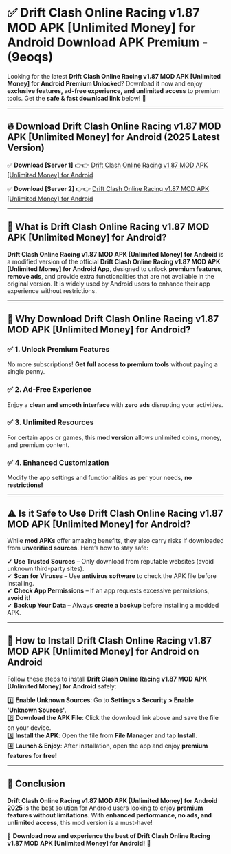 
# ✅ Drift Clash Online Racing v1.87 MOD APK [Unlimited Money] for Android Download APK Premium -  (9eoqs) 

Looking for the latest **Drift Clash Online Racing v1.87 MOD APK [Unlimited Money] for Android Premium Unlocked**? Download it now and enjoy **exclusive features, ad-free experience, and unlimited access** to premium tools. Get the **safe & fast download link** below! 🚀

---

## 🔥 Download Drift Clash Online Racing v1.87 MOD APK [Unlimited Money] for Android (2025 Latest Version)

✅ **Download [Server 1]** 👉👉 [Drift Clash Online Racing v1.87 MOD APK [Unlimited Money] for Android ](https://apkcomod.com?title=Drift_Clash_Online_Racing_v1.87_MOD_APK_[Unlimited_Money]_for_Android)  

✅ **Download [Server 2]** 👉👉 [Drift Clash Online Racing v1.87 MOD APK [Unlimited Money] for Android ](https://apkcomod.com?title=Drift_Clash_Online_Racing_v1.87_MOD_APK_[Unlimited_Money]_for_Android)  


---

## 📌 What is Drift Clash Online Racing v1.87 MOD APK [Unlimited Money] for Android?

**Drift Clash Online Racing v1.87 MOD APK [Unlimited Money] for Android** is a modified version of the official **Drift Clash Online Racing v1.87 MOD APK [Unlimited Money] for Android App**, designed to unlock **premium features**, **remove ads**, and provide extra functionalities that are not available in the original version. It is widely used by Android users to enhance their app experience without restrictions.

---

## 🌟 Why Download Drift Clash Online Racing v1.87 MOD APK [Unlimited Money] for Android?

### ✅ 1. Unlock Premium Features
No more subscriptions! **Get full access to premium tools** without paying a single penny.

### ✅ 2. Ad-Free Experience
Enjoy a **clean and smooth interface** with **zero ads** disrupting your activities.

### ✅ 3. Unlimited Resources
For certain apps or games, this **mod version** allows unlimited coins, money, and premium content.

### ✅ 4. Enhanced Customization
Modify the app settings and functionalities as per your needs, **no restrictions!**

---

## ⚠️ Is it Safe to Use Drift Clash Online Racing v1.87 MOD APK [Unlimited Money] for Android?

While **mod APKs** offer amazing benefits, they also carry risks if downloaded from **unverified sources**. Here’s how to stay safe:

✔ **Use Trusted Sources** – Only download from reputable websites (avoid unknown third-party sites).  
✔ **Scan for Viruses** – Use **antivirus software** to check the APK file before installing.  
✔ **Check App Permissions** – If an app requests excessive permissions, **avoid it!**  
✔ **Backup Your Data** – Always **create a backup** before installing a modded APK.

---

## 📲 How to Install Drift Clash Online Racing v1.87 MOD APK [Unlimited Money] for Android on Android

Follow these steps to install **Drift Clash Online Racing v1.87 MOD APK [Unlimited Money] for Android** safely:

1️⃣ **Enable Unknown Sources**: Go to **Settings > Security > Enable 'Unknown Sources'**.  
2️⃣ **Download the APK File**: Click the download link above and save the file on your device.  
3️⃣ **Install the APK**: Open the file from **File Manager** and tap **Install**.  
4️⃣ **Launch & Enjoy**: After installation, open the app and enjoy **premium features for free!**

---

## 🚀 Conclusion

**Drift Clash Online Racing v1.87 MOD APK [Unlimited Money] for Android 2025** is the best solution for Android users looking to enjoy **premium features without limitations**. With **enhanced performance, no ads, and unlimited access**, this mod version is a must-have!

🔻 **Download now and experience the best of Drift Clash Online Racing v1.87 MOD APK [Unlimited Money] for Android!** 🔻

